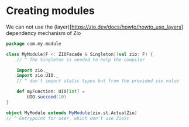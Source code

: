
# Creating modules

We can not use the (layer)[https://zio.dev/docs/howto/howto_use_layers] dependency mechanism of Zio

```scala
package com.my.module

class MyModule[F <: ZIOFacade & Singleton](val zio: F) {
    // ^ The Singleton is needed to help the compiler

    import zio._
    import zio.UIO._
    // ^ don't import static types but from the provided zio value

    def myFunction: UIO[Int] =
        UIO.succeed(10)
}

object MyModule extends MyModule(zio.st.ActualZio)
// ^ Entrypoint for user, which don't use ZioSt
```
